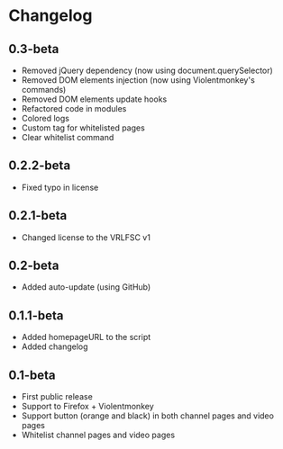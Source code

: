 # Changelog

## 0.3-beta
* Removed jQuery dependency (now using document.querySelector)
* Removed DOM elements injection (now using Violentmonkey's commands)
* Removed DOM elements update hooks
* Refactored code in modules
* Colored logs
* Custom tag for whitelisted pages
* Clear whitelist command

## 0.2.2-beta
* Fixed typo in license

## 0.2.1-beta
* Changed license to the VRLFSC v1

## 0.2-beta
* Added auto-update (using GitHub)

## 0.1.1-beta
* Added homepageURL to the script
* Added changelog

## 0.1-beta
* First public release
* Support to Firefox + Violentmonkey
* Support button (orange and black) in both channel pages and video pages
* Whitelist channel pages and video pages

